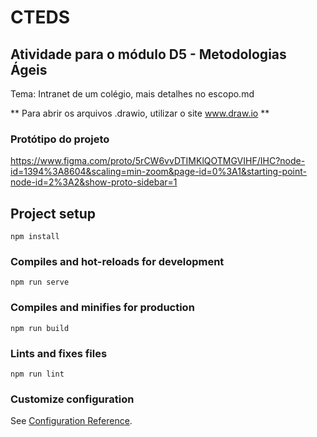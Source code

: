 # CTEDS 
## Atividade para o módulo D5 - Metodologias Ágeis
Tema: Intranet de um colégio, mais detalhes no escopo.md

** Para abrir os arquivos .drawio, utilizar o site www.draw.io **

### Protótipo do projeto
https://www.figma.com/proto/5rCW6vvDTIMKlQOTMGVIHF/IHC?node-id=1394%3A8604&scaling=min-zoom&page-id=0%3A1&starting-point-node-id=2%3A2&show-proto-sidebar=1

## Project setup
```
npm install
```

### Compiles and hot-reloads for development
```
npm run serve
```

### Compiles and minifies for production
```
npm run build
```

### Lints and fixes files
```
npm run lint
```

### Customize configuration
See [Configuration Reference](https://cli.vuejs.org/config/).
